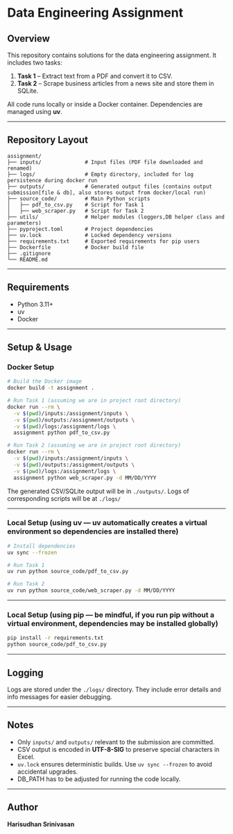# Data Engineering Assignment

## Overview

This repository contains solutions for the data engineering assignment.
It includes two tasks:

1. **Task 1** – Extract text from a PDF and convert it to CSV.
2. **Task 2** – Scrape business articles from a news site and store them in SQLite.

All code runs locally or inside a Docker container.
Dependencies are managed using **uv**.

---

## Repository Layout

```
assignment/
├── inputs/              # Input files (PDF file downloaded and renamed)
├── logs/                # Empty directory, included for log persistence during docker run
├── outputs/             # Generated output files (contains output submission[file & db], also stores output from docker/local run)
├── source_code/         # Main Python scripts
│   ├── pdf_to_csv.py    # Script for Task 1
│   ├── web_scraper.py   # Script for Task 2 
├── utils/               # Helper modules (loggers,DB helper class and parameters)
├── pyproject.toml       # Project dependencies 
├── uv.lock              # Locked dependency versions
├── requirements.txt     # Exported requirements for pip users  
├── Dockerfile           # Docker build file
├── .gitignore
└── README.md
```

---

## Requirements

* Python 3.11+
* uv
* Docker

---

## Setup & Usage

### Docker Setup

```bash
# Build the Docker image
docker build -t assignment .

# Run Task 1 (assuming we are in project root directory)
docker run --rm \
  -v $(pwd)/inputs:/assignment/inputs \
  -v $(pwd)/outputs:/assignment/outputs \
  -v $(pwd)/logs:/assignment/logs \
  assignment python pdf_to_csv.py 

# Run Task 2 (assuming we are in project root directory)
docker run --rm \
  -v $(pwd)/inputs:/assignment/inputs \
  -v $(pwd)/outputs:/assignment/outputs \
  -v $(pwd)/logs:/assignment/logs \
  assignment python web_scraper.py -d MM/DD/YYYY
```

The generated CSV/SQLite output will be in `./outputs/`. Logs of corresponding scripts will be at `./logs/`

---

### Local Setup (using uv — uv automatically creates a virtual environment so dependencies are installed there)

```bash
# Install dependencies  
uv sync --frozen

# Run Task 1 
uv run python source_code/pdf_to_csv.py

# Run Task 2 
uv run python source_code/web_scraper.py -d MM/DD/YYYY
```

---

### Local Setup (using pip — be mindful, if you run pip without a virtual environment, dependencies may be installed globally)

```bash
pip install -r requirements.txt
python source_code/pdf_to_csv.py
```

---

## Logging

Logs are stored under the `./logs/` directory.
They include error details and info messages for easier debugging.

---

## Notes

* Only `inputs/` and `outputs/` relevant to the submission are committed.
* CSV output is encoded in **UTF-8-SIG** to preserve special characters in Excel.
* `uv.lock` ensures deterministic builds. Use `uv sync --frozen` to avoid accidental upgrades.
* DB_PATH has to be adjusted for running the code locally.
---

## Author

**Harisudhan Srinivasan**
